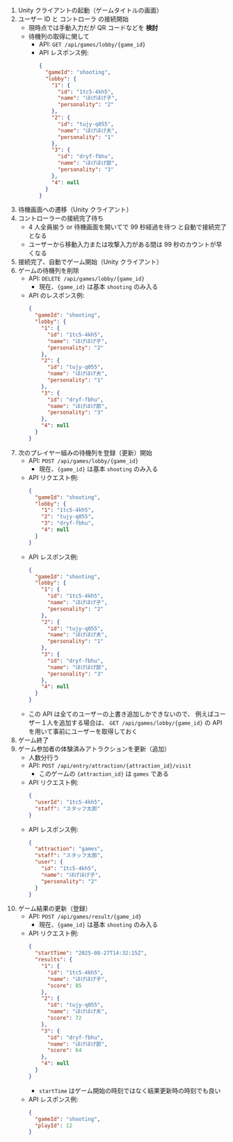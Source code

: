 1. Unity クライアントの起動（ゲームタイトルの画面）
2. ユーザー ID と コントローラ の接続開始
   - 現時点では手動入力だが QR コードなどを **検討**
   - 待機列の取得に関して
     - API: `GET /api/games/lobby/{game_id}`
     - API レスポンス例:
       ```json
       {
         "gameId": "shooting",
         "lobby": {
           "1": {
             "id": "1tc5-4kh5",
             "name": "ほげほげ子",
             "personality": "2"
           },
           "2": {
             "id": "tujy-q055",
             "name": "ほげほげ夫",
             "personality": "1"
           },
           "3": {
             "id": "dryf-fbhu",
             "name": "ほげほげ郎",
             "personality": "3"
           },
           "4": null
         }
       }
       ```
3. 待機画面への遷移（Unity クライアント）
4. コントローラーの接続完了待ち
   - 4 人全員揃う or 待機画面を開いてで 99 秒経過を待つ と自動で接続完了となる
   - ユーザーから移動入力または攻撃入力がある間は 99 秒のカウントが早くなる
5. 接続完了、自動でゲーム開始（Unity クライアント）
6. ゲームの待機列を削除
   - API: `DELETE /api/games/lobby/{game_id}`
     - 現在、`{game_id}` は基本 `shooting` のみ入る
   - API のレスポンス例:
     ```json
     {
       "gameId": "shooting",
       "lobby": {
         "1": {
           "id": "1tc5-4kh5",
           "name": "ほげほげ子",
           "personality": "2"
         },
         "2": {
           "id": "tujy-q055",
           "name": "ほげほげ夫",
           "personality": "1"
         },
         "3": {
           "id": "dryf-fbhu",
           "name": "ほげほげ郎",
           "personality": "3"
         },
         "4": null
       }
     }
     ```
7. 次のプレイヤー組みの待機列を登録（更新）開始
   - API: `POST /api/games/lobby/{game_id}`
     - 現在、`{game_id}` は基本 `shooting` のみ入る
   - API リクエスト例:
     ```json
     {
       "gameId": "shooting",
       "lobby": {
         "1": "1tc5-4kh5",
         "2": "tujy-q055",
         "3": "dryf-fbhu",
         "4": null
       }
     }
     ```
   - API レスポンス例:
     ```json
     {
       "gameId": "shooting",
       "lobby": {
         "1": {
           "id": "1tc5-4kh5",
           "name": "ほげほげ子",
           "personality": "2"
         },
         "2": {
           "id": "tujy-q055",
           "name": "ほげほげ夫",
           "personality": "1"
         },
         "3": {
           "id": "dryf-fbhu",
           "name": "ほげほげ郎",
           "personality": "3"
         },
         "4": null
       }
     }
     ```
   - この API は全てのユーザーの上書き追加しかできないので、
     例えばユーザー１人を追加する場合は、
     `GET /api/games/lobby/{game_id}` の API を用いて事前にユーザーを取得しておく
8. ゲーム終了
9. ゲーム参加者の体験済みアトラクションを更新（追加）
   - 人数分行う
   - API: `POST /api/entry/attraction/{attraction_id}/visit`
     - このゲームの `{attraction_id}` は `games` である
   - API リクエスト例:
     ```json
     {
       "userId": "1tc5-4kh5",
       "staff": "スタッフ太郎"
     }
     ```
   - API レスポンス例:
     ```json
     {
       "attraction": "games",
       "staff": "スタッフ太郎",
       "user": {
         "id": "1tc5-4kh5",
         "name": "ほげほげ子",
         "personality": "2"
       }
     }
     ```
10. ゲーム結果の更新（登録）
    - API: `POST /api/games/result/{game_id}`
      - 現在、`{game_id}` は基本 `shooting` のみ入る
    - API リクエスト例:
      ```json
      {
        "startTime": "2025-08-27T14:32:15Z",
        "results": {
          "1": {
            "id": "1tc5-4kh5",
            "name": "ほげほげ子",
            "score": 85
          },
          "2": {
            "id": "tujy-q055",
            "name": "ほげほげ夫",
            "score": 72
          },
          "3": {
            "id": "dryf-fbhu",
            "name": "ほげほげ郎",
            "score": 64
          },
          "4": null
        }
      }
      ```
      - `startTime` はゲーム開始の時刻ではなく結果更新時の時刻でも良い
    - API レスポンス例:
      ```json
      {
        "gameId": "shooting",
        "playId": 12
      }
      ```
